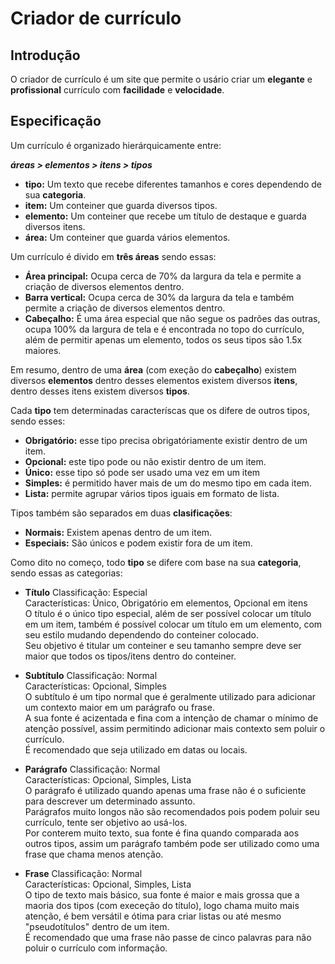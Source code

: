 # Criador de currículo
## Introdução
O criador de currículo é um site que permite o usário criar um **elegante** e **profissional** currículo com **facilidade** e **velocidade**.
## Especificação
Um currículo é organizado hierárquicamente entre:

***áreas > elementos > itens > tipos***

- **tipo:** Um texto que recebe diferentes tamanhos e cores dependendo de sua **categoria**.
- **item:** Um conteiner que guarda diversos tipos.
- **elemento:** Um conteiner que recebe um título de destaque e guarda diversos itens.
- **área:** Um conteiner que guarda vários elementos.

Um currículo é divido em **três áreas** sendo essas: 
- **Área principal:** Ocupa cerca de 70% da largura da tela e permite a criação de diversos elementos dentro.
- **Barra vertical:** Ocupa cerca de 30% da largura da tela e também permite a criação de diversos elementos dentro.
- **Cabeçalho:** É uma área especial que não segue os padrões das outras, ocupa 100% da largura de tela e é encontrada no topo do currículo, além de permitir apenas um elemento, todos os seus tipos são 1.5x maiores.

Em resumo, dentro de uma **área** (com exeção do **cabeçalho**) existem diversos **elementos** dentro desses elementos existem diversos **itens**, dentro desses itens existem diversos **tipos**.

Cada **tipo** tem determinadas caracteríscas que os difere de outros tipos, sendo esses:
- **Obrigatório:** esse tipo precisa obrigatóriamente existir dentro de um item.
- **Opcional:** este tipo pode ou não existir dentro de um item.
- **Único:** esse tipo só pode ser usado uma vez em um item
- **Simples:** é permitido haver mais de um do mesmo tipo em cada item.
- **Lista:** permite agrupar vários tipos iguais em formato de lista.

Tipos também são separados em duas **clasificações**:
- **Normais:** Existem apenas dentro de um item.
- **Especiais:** São únicos e podem existir fora de um item.

Como dito no começo, todo **tipo** se difere com base na sua **categoria**, sendo essas as categorias:
- **Título**
Classificação: Especial <br>
Características: Único, Obrigatório em elementos, Opcional em itens <br>
O título é o único tipo especial, além de ser possível colocar um título em um item, também é possível colocar um título em um elemento, com seu estilo mudando dependendo do conteiner colocado. <br>
Seu objetivo é titular um conteiner e seu tamanho sempre deve ser maior que todos os tipos/itens dentro do conteiner.

- **Subtítulo**
Classificação: Normal <br>
Características: Opcional, Simples <br>
O subtítulo é um tipo normal que é geralmente utilizado para adicionar um contexto maior em um parágrafo ou frase. <br>
A sua fonte é acizentada e fina com a intenção de chamar o mínimo de atenção possível, assim permitindo adicionar mais contexto sem poluir o currículo. <br>
É recomendado que seja utilizado em datas ou locais.

- **Parágrafo**
Classificação: Normal <br>
Características: Opcional, Simples, Lista <br>
O parágrafo é utilizado quando apenas uma frase não é o suficiente para descrever um determinado assunto. <br>
Parágrafos muito longos não são recomendados pois podem poluir seu currículo, tente ser objetivo ao usá-los. <br>
Por conterem muito texto, sua fonte é fina quando comparada aos outros tipos, assim um parágrafo também pode ser utilizado como uma frase que chama menos atenção. <br>


- **Frase**
Classificação: Normal <br>
Características: Opcional, Simples, Lista <br>
O tipo de texto mais básico, sua fonte é maior e mais grossa que a maoria dos tipos (com execeção do título), logo chama muito mais atenção, é bem versátil e ótima para criar listas ou até mesmo "pseudotítulos" dentro de um item. <br>
É recomendado que uma frase não passe de cinco palavras para não poluir o currículo com informação. <br>
